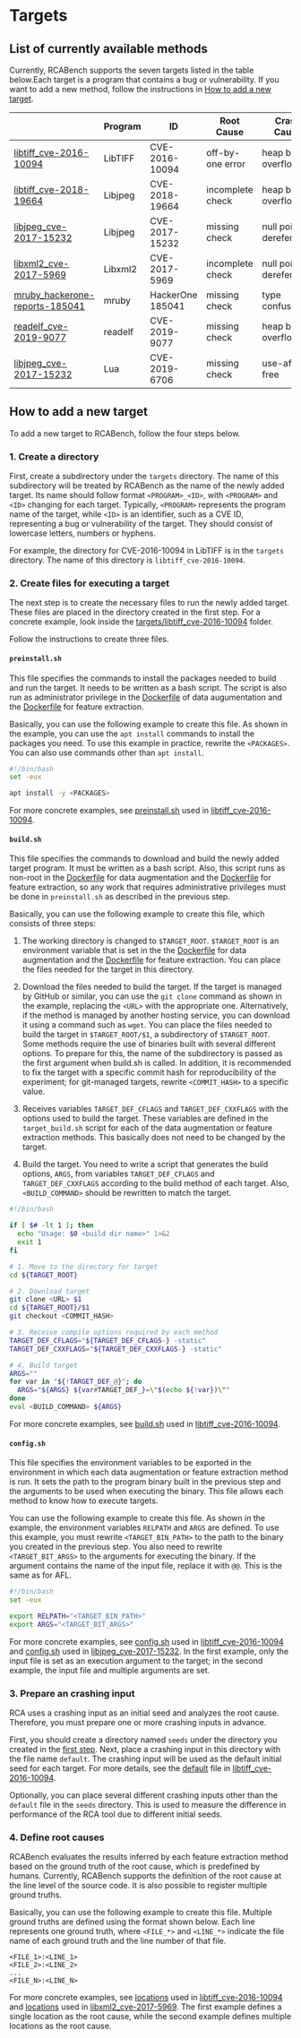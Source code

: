 # Targets

## List of currently available methods

Currently, RCABench supports the seven targets listed in the table below.Each target is a program that contains a bug or vulnerability. If you want to add a new method, follow the instructions in [How to add a new target](#how-to-add-a-new-target).

| | Program | ID | Root Cause | Crash Cause |
| ---- | ---- | ---- | ---- | ---- |
| [libtiff_cve-2016-10094](./libtiff_cve-2016-10094) | LibTIFF | CVE-2016-10094 | off-by-one error | heap buffer overflow |
| [libtiff_cve-2018-19664](./libjpeg_cve-2018-19664/) | Libjpeg | CVE-2018-19664 | incomplete check | heap buffer overflow |
| [libjpeg_cve-2017-15232](./libjpeg_cve-2017-15232/) | Libjpeg | CVE-2017-15232 | missing check | null pointer dereference |
| [libxml2_cve-2017-5969](./libxml2_cve-2017-5969/) | Libxml2 | CVE-2017-5969 | incomplete check | null pointer dereference |
| [mruby_hackerone-reports-185041](./mruby_hackerone-reports-185041/) | mruby | HackerOne 185041 | missing check | type confusion |
| [readelf_cve-2019-9077](./readelf_cve-2019-9077/) | readelf | CVE-2019-9077 | missing check | heap buffer overflow |
| [libjpeg_cve-2017-15232](./lua_cve-2019-6706/) | Lua | CVE-2019-6706 | missing check | use-after-free |

## How to add a new target

To add a new target to RCABench, follow the four steps below.

### 1. Create a directory

First, create a subdirectory under the `targets` directory. The name of this subdirectory will be treated by RCABench as the name of the newly added target. Its name should follow format `<PROGRAM>_<ID>`, with `<PROGRAM>` and `<ID>` changing for each target. Typically, `<PROGRAM>` represents the program name of the target, while `<ID>` is an identifier, such as a CVE ID, representing a bug or vulnerability of the target. They should consist of lowercase letters, numbers or hyphens.

For example, the directory for CVE-2016-10094 in LibTIFF is in the `targets` directory. The name of this directory is `libtiff_cve-2016-10094`.

### 2. Create files for executing a target

The next step is to create the necessary files to run the newly added target. These files are placed in the directory created in the first step. For a concrete example, look inside the [targets/libtiff_cve-2016-10094](./libtiff_cve-2016-10094/) folder.

Follow the instructions to create three files.

#### `preinstall.sh`

This file specifies the commands to install the packages needed to build and run the target. It needs to be written as a bash script. The script is also run as administrator privilege in the [Dockerfile](../data_augmentation/Dockerfile) of data augumentation and the [Dockerfile](../feature_extraction/Dockerfile) for feature extraction.

Basically, you can use the following example to create this file. As shown in the example, you can use the `apt install` commands to install the packages you need. To use this example in practice, rewrite the `<PACKAGES>`. You can also use commands other than `apt install`.

```bash
#!/bin/bash
set -eux

apt install -y <PACKAGES>
```

For more concrete examples, see [preinstall.sh](./libtiff_cve-2016-10094/preinstall.sh) used in [libtiff_cve-2016-10094](./libtiff_cve-2016-10094).

#### `build.sh`

This file specifies the commands to download and build the newly added target program. It must be written as a bash script. Also, this script runs as non-root in the [Dockerfile](../data_augmentation/Dockerfile) for data augmentation and the [Dockerfile](../feature_extraction/Dockerfile) for feature extraction, so any work that requires administrative privileges must be done in `preinstall.sh` as described in the previous step.

Basically, you can use the following example to create this file, which consists of three steps:

1. The working directory is changed to `$TARGET_ROOT`. `$TARGET_ROOT` is an environment variable that is set in the the [Dockerfile](../data_augmentation/Dockerfile) for data augmentation and the [Dockerfile](../feature_extraction/Dockerfile) for feature extraction. You can place the files needed for the target in this directory.

2. Download the files needed to build the target. If the target is managed by GitHub or similar, you can use the `git clone` command as shown in the example, replacing the `<URL>` with the appropriate one. Alternatively, if the method is managed by another hosting service, you can download it using a command such as `wget`. You can place the files needed to build the target in `$TARGET_ROOT/$1`, a subdirectory of `$TARGET_ROOT`. Some methods require the use of binaries built with several different options. To prepare for this, the name of the subdirectory is passed as the first argument when build.sh is called. In addition, it is recommended to fix the target with a specific commit hash for reproducibility of the experiment; for git-managed targets, rewrite `<COMMIT_HASH>` to a specific value.

3. Receives variables `TARGET_DEF_CFLAGS` and `TARGET_DEF_CXXFLAGS` with the options used to build the target. These variables are defined in the `target_build.sh` script for each of the data augmentation or feature extraction methods. This basically does not need to be changed by the target.

4. Build the target. You need to write a script that generates the build options, `ARGS`, from variables `TARGET_DEF_CFLAGS` and `TARGET_DEF_CXXFLAGS` according to the build method of each target. Also, `<BUILD_COMMAND>` should be rewritten to match the target.

```bash
#!/bin/bash

if [ $# -lt 1 ]; then
  echo "Usage: $0 <build dir name>" 1>&2
  exit 1
fi

# 1. Move to the directory for target
cd ${TARGET_ROOT}

# 2. Download target
git clone <URL> $1
cd ${TARGET_ROOT}/$1
git checkout <COMMIT_HASH>

# 3. Receive compile options required by each method
TARGET_DEF_CFLAGS="${TARGET_DEF_CFLAGS-} -static"
TARGET_DEF_CXXFLAGS="${TARGET_DEF_CXXFLAGS-} -static"

# 4. Build target
ARGS=""
for var in "${!TARGET_DEF_@}"; do
  ARGS="${ARGS} ${var#TARGET_DEF_}=\"$(echo ${!var})\""
done
eval <BUILD_COMMAND> ${ARGS}
```

For more concrete examples, see [build.sh](./libtiff_cve-2016-10094/build.sh) used in [libtiff_cve-2016-10094](./libtiff_cve-2016-10094).

#### `config.sh`

This file specifies the environment variables to be exported in the environment in which each data augmentation or feature extraction method is run. It sets the path to the program binary built in the previous step and the arguments to be used when executing the binary. This file allows each method to know how to execute targets.

You can use the following example to create this file. As shown in the example, the environment variables `RELPATH` and `ARGS` are defined. To use this example, you must rewrite `<TARGET_BIN_PATH>` to the path to the binary you created in the previous step. You also need to rewrite `<TARGET_BIT_ARGS>` to the arguments for executing the binary. If the argument contains the name of the input file, replace it with `@@`. This is the same as for AFL.

```bash
#!/bin/bash
set -eux

export RELPATH="<TARGET_BIN_PATH>"
export ARGS="<TARGET_BIT_ARGS>"
```

For more concrete examples, see [config.sh](./libtiff_cve-2016-10094/config.sh) used in [libtiff_cve-2016-10094](./libtiff_cve-2016-10094) and [config.sh](./libjpeg_cve-2017-15232/config.sh) used in [libjpeg_cve-2017-15232](./libjpeg_cve-2017-15232/). In the first example, only the input file is set as an execution argument to the target; in the second example, the input file and multiple arguments are set.

### 3. Prepare an crashing input

RCA uses a crashing input as an initial seed and analyzes the root cause. Therefore, you must prepare one or more crashing inputs in advance.

First, you should create a directory named `seeds` under the directory you created in the [first step](#1-create-a-directory). Next, place a crashing input in this directory with the file name `default`. The crashing input will be used as the default initial seed for each target. For more details, see the [default](./libtiff_cve-2016-10094/seeds/default) file in [libtiff_cve-2016-10094](./libtiff_cve-2016-10094).

Optionally, you can place several different crashing inputs other than the `default` file in the `seeds` directory. This is used to measure the difference in performance of the RCA tool due to different initial seeds.

### 4. Define root causes

RCABench evaluates the results inferred by each feature extraction method based on the ground truth of the root cause, which is predefined by humans. Currently, RCABench supports the definition of the root cause at the line level of the source code. It is also possible to register multiple ground truths.

Basically, you can use the following example to create this file. Multiple ground truths are defined using the format shown below. Each line represents one ground truth, where `<FILE_*>` and `<LINE_*>` indicate the file name of each ground truth and the line number of that file.

```text
<FILE_1>:<LINE_1>
<FILE_2>:<LINE_2>
...
<FILE_N>:<LINE_N>
```

For more concrete examples, see [locations](./libtiff_cve-2016-10094/root_causes/locations) used in [libtiff_cve-2016-10094](./libtiff_cve-2016-10094) and [locations](./libxml2_cve-2017-5969/root_causes/locations) used in [libxml2_cve-2017-5969](./libxml2_cve-2017-5969/). The first example defines a single location as the root cause, while the second example defines multiple locations as the root cause.
